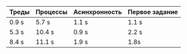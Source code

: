 | Треды | Процессы | Асинхронность | Первое задание |
|-------|----------|---------------|----------------|
| 0.9 s | 5.7 s    | 1.1 s         | 1.1 s          |
| 5.3 s | 10.4 s   | 0.9 s         | 2.2 s          |
 | 8.4 s | 11.1 s   | 1.9 s         | 1.8s          |